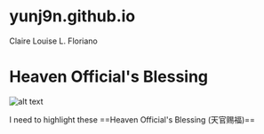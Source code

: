 # yunj9n.github.io
Claire Louise L. Floriano

#  **Heaven Official's Blessing**

![alt text](https://pbs.twimg.com/media/E9uw2ivWEAQABpB.jpg)

I need to highlight these ==Heaven Official's Blessing (天官赐福)==
